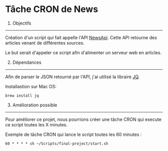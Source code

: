 Tâche CRON de News
==================

1. Objectifs
-----------

Création d'un script qui fait appelle l'API [NewsApi](https://newsapi.org). Cette API retourne des articles venant de différentes sources.

Le but serait d'appeler ce script afin d'alimenter un serveur web en articles.

2. Dépendances
-------------

Afin de parser le JSON retourné par l'API, j'ai utilisé la libraire [JQ](https://stedolan.github.io/jq/).

Installastion sur Mac OS:

    brew install jq

3. Amélioration possible
-----------------------

Pour améliorer ce projet, nous pourrions créer une tâche CRON qui execute ce script toutes les X minutes.

Exemple de tâche CRON qui lance le script toutes les 60 minutes :

    60 * * * * sh ~/Scripts/final-project/start.sh
